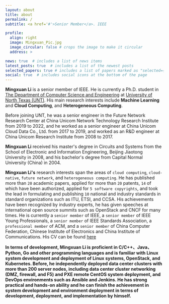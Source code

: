 ```yaml
---
layout: about
title: about
permalink: /
subtitle: <a href='#'>Senior Member</a>. IEEE

profile:
  align: right
  image: Mingxuan_Pic.jpg
  image_circular: false # crops the image to make it circular
  address: >

news: true  # includes a list of news items
latest_posts: true  # includes a list of the newest posts
selected_papers: true # includes a list of papers marked as "selected={true}"
social: true  # includes social icons at the bottom of the page
---
```


**Mingxuan Li** is a senior member of IEEE. He is currently a Ph.D. student in [The Department of Computer Science and Engineering](https://computerscience.engineering.unt.edu) at [University of North Texas (UNT)](https://www.unt.edu/). His main research interests include **Machine Learning** and **Cloud Computing**, and **Heterogeneous Computing**.

Before joining UNT, he was a senior engineer in the Future Network Research Center at China Unicom Network Technology Research Institute from 2019 to 2022, and he worked as a senior engineer at China Unicom Cloud Data Co., Ltd. from 2017 to 2019, and worked as an R&D engineer at China Unicom Research Institute from 2008 to 2017.

**Mingxuan Li** received his master's degree in Circuits and Systems from the School of Electronic and Information Engineering, Beijing Jiaotong University in 2008, and his bachelor's degree from Capital Normal University (China) in 2004.

**Mingxuan Li's** research interests span the areas of `cloud computing`, `cloud-native`, `future network`, and `heterogeneous computing`. He has published more than `20` academic papers, applied for more than `20` patents, `14` of which have been authorized, applied for `5 software copyrights`, and took the lead in formulating and publishing `10` national and industry standards in standard organizations such as ITU, ETSI, and CCSA. His achievements have been recognized by industry experts, he has given speeches at international open source summits such as OpenStack and CNCF for many times. He is currently a `senior member` of IEEE, a `senior member` of IEEE Young Professionals, a `senior member` of IEEE Standards Association, a `professional member` of ACM, and a `senior member` of China Computer Federation, Chinese Institute of Electronics and China Institute of Communications. His CV can be found [here](https://limx59.github.io/cv/)

**In terms of development, Mingxuan Li is proficient in C/C++、Java、Python, Go and other programming languages and is familiar with Linux system development and deployment of Linux systems, OpenStack, and Kubernetes. Before, he independently deployed data center clusters with more than 200 server nodes, including data center cluster networking (DMZ, firewall, and F5) and PXE remote CentOS system deployment, and DevOps environments such as Ansible and Jenkins. He has strong practical and hands-on ability and he can finish the achievement in system development and environment deployment in terms of development, deployment, and implementation by himself.**

